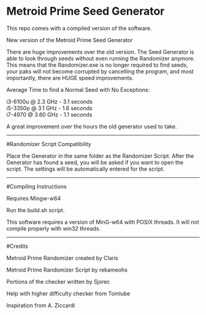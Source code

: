 # Metroid Prime Seed Generator

This repo comes with a compiled version of the software.

New version of the Metroid Prime Seed Generator

There are huge improvements over the old version.  The Seed Generator is able to look through seeds without even running the Randomizer anymore.  This means that the Randomizer.exe is no longer required to find seeds, your paks will not become corrupted by cancelling the program, and most importantly, there are HUGE speed improvements.

Average Time to find a Normal Seed with No Exceptions:

i3-6100u @	2.3 GHz - 3.1 seconds  
i5-3350p @ 3.1 GHz - 1.6 seconds  
i7-4970 @ 3.60 GHz - 1.1 seconds

A great improvement over the hours the old generator used to take.

----------------

#Randomizer Script Compatibility

Place the Generator in the same folder as the Randomizer Script.  After the Generator has found a seed, you will be asked if you want to open the script.  The settings will be automatically entered for the script.

----------------


#Compiling Instructions

Requires Mingw-w64

Run the build.sh script.

This software requires a version of MinG-w64 with POSIX threads.  It will not compile properly with win32 threads.

---------------

#Credits

Metroid Prime Randomizer created by Claris

Metroid Prime Randomizer Script by rekameohs

Portions of the checker written by Sjorec

Help with higher difficulty checker from Tomlube

Inspiration from A. Ziccardi

